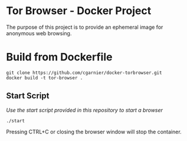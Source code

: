 # Tor Browser - Docker Project #

The purpose of this project is to provide an ephemeral image for anonymous web
browsing.

# Build from Dockerfile #

```
git clone https://github.com/cgarnier/docker-torbrowser.git
docker build -t tor-browser .
```

## Start Script ##

*Use the start script provided in this repository to start a browser*

`./start`

Pressing CTRL+C or closing the browser window will stop the container.

